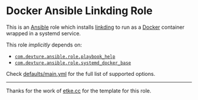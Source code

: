 <!--
SPDX-FileCopyrightText: 2023 kinduff

SPDX-License-Identifier: AGPL-3.0-or-later
-->

# Docker Ansible Linkding Role

This is an [Ansible](https://www.ansible.com) role which installs [linkding](https://github.com/sissbruecker/linkding) to run as a [Docker](https://www.docker.com) container wrapped in a systemd service.

This role _implicitly_ depends on:

- [`com.devture.ansible.role.playbook_help`](https://github.com/devture/com.devture.ansible.role.playbook_help)
- [`com.devture.ansible.role.systemd_docker_base`](https://github.com/devture/com.devture.ansible.role.systemd_docker_base)

Check [defaults/main.yml](defaults/main.yml) for the full list of supported options.

---

Thanks for the work of [etke.cc](https://gitlab.com/etke.cc/) for the template for this role.
